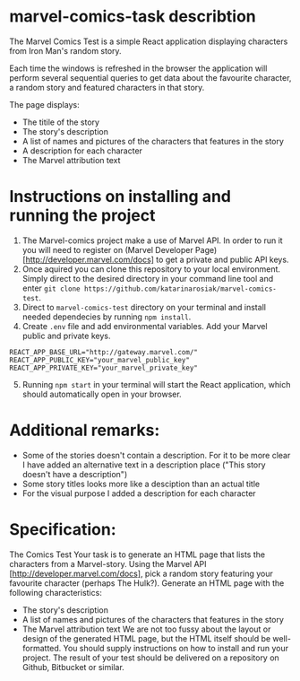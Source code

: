 # marvel-comics-task describtion
The Marvel Comics Test is a simple React application displaying characters from Iron Man's random story.

Each time the windows is refreshed in the browser the application will perform several sequential queries to get data about the favourite character, a random story and featured characters in that story. 

The page displays:

* The titile of the story
* The story's description
* A list of names and pictures of the characters that features in the story
* A description for each character
* The Marvel attribution text


# Instructions on installing and running the project
1. The Marvel-comics project make a use of Marvel API. In order to run it you will need to register on (Marvel Developer Page)[http://developer.marvel.com/docs] to get a private and public API keys. 
2. Once aquired you can clone this repository to your local environment. Simply direct to the desired directory in your command line tool and enter `git clone https://github.com/katarinarosiak/marvel-comics-test`.
3. Direct to `marvel-comics-test` directory on your terminal and install needed dependecies by running `npm install`.
4. Create `.env` file and add environmental variables. Add your Marvel public and private keys. 
```
REACT_APP_BASE_URL="http://gateway.marvel.com/"
REACT_APP_PUBLIC_KEY="your_marvel_public_key"
REACT_APP_PRIVATE_KEY="your_marvel_private_key"
```
5. Running `npm start` in your terminal will start the React application, which should automatically open in your browser. 

# Additional remarks:

- Some of the stories doesn't contain a description. For it to be more clear I have added an alternative text in a description place ("This story doesn't have a description")
- Some story titles looks more like a desciption than an actual title 
- For the visual purpose I added a description for each character 


# Specification:

The Comics Test
Your task is to generate an HTML page that lists the characters from a
Marvel-story.
Using the Marvel API [http://developer.marvel.com/docs], pick a random story
featuring your favourite character (perhaps The Hulk?). Generate an HTML page
with the following characteristics:
* The story's description
* A list of names and pictures of the characters that features in the story
* The Marvel attribution text
We are not too fussy about the layout or design of the generated HTML
page, but the HTML itself should be well-formatted.
You should supply instructions on how to install and run your project.
The result of your test should be delivered on a repository on Github, Bitbucket or similar.

